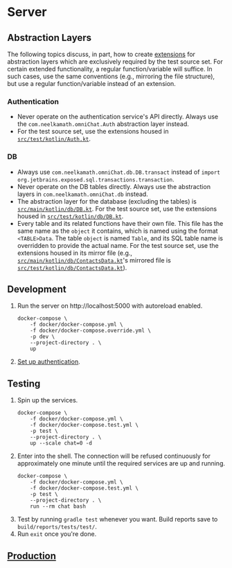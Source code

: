 # Server

## Abstraction Layers

The following topics discuss, in part, how to create [extensions](https://kotlinlang.org/docs/reference/extensions.html) for abstraction layers which are exclusively required by the test source set. For certain extended functionality, a regular function/variable will suffice. In such cases, use the same conventions (e.g., mirroring the file structure), but use a regular function/variable instead of an extension.

### Authentication

- Never operate on the authentication service's API directly. Always use the `com.neelkamath.omniChat.Auth` abstraction layer instead.
- For the test source set, use the extensions housed in [`src/test/kotlin/Auth.kt`](../src/test/kotlin/Auth.kt).

### DB

- Always use `com.neelkamath.omniChat.db.DB.transact` instead of `import org.jetbrains.exposed.sql.transactions.transaction`.
- Never operate on the DB tables directly. Always use the abstraction layers in `com.neelkamath.omniChat.db` instead.
- The abstraction layer for the database (excluding the tables) is [`src/main/kotlin/db/DB.kt`](../src/main/kotlin/db/DB.kt). For the test source set, use the extensions housed in [`src/test/kotlin/db/DB.kt`](../src/test/kotlin/db/DB.kt).
- Every table and its related functions have their own file. This file has the same name as the `object` it contains, which is named using the format `<TABLE>Data`. The table `object` is named `Table`, and its SQL table name is overridden to provide the actual name. For the test source set, use the extensions housed in its mirror file (e.g., [`src/main/kotlin/db/ContactsData.kt`](../src/main/kotlin/db/ContactsData.kt)'s mirrored file is [`src/test/kotlin/db/ContactsData.kt`](../src/test/kotlin/db/ContactsData.kt)).

## Development

1. Run the server on http://localhost:5000 with autoreload enabled.
    ```
    docker-compose \
        -f docker/docker-compose.yml \
        -f docker/docker-compose.override.yml \
        -p dev \
        --project-directory . \
        up
    ```
1. [Set up authentication](auth_setup.md).

## Testing

1. Spin up the services.
    ```
    docker-compose \
        -f docker/docker-compose.yml \
        -f docker/docker-compose.test.yml \
        -p test \
        --project-directory . \
        up --scale chat=0 -d
    ```
1. Enter into the shell. The connection will be refused continuously for approximately one minute until the required services are up and running.
    ```
    docker-compose \
        -f docker/docker-compose.yml \
        -f docker/docker-compose.test.yml \
        -p test \
        --project-directory . \
        run --rm chat bash
    ```
1. Test by running `gradle test` whenever you want. Build reports save to `build/reports/tests/test/`.
1. Run `exit` once you're done.

## [Production](production.md)